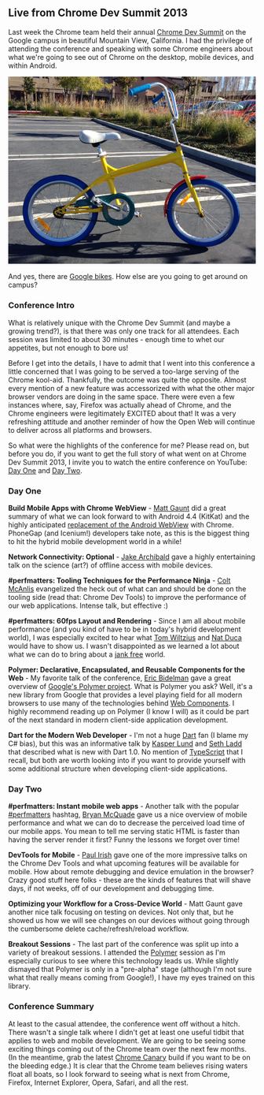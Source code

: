 ## Live from Chrome Dev Summit 2013

Last week the Chrome team held their annual [Chrome Dev Summit](http://developer.chrome.com/devsummit) on the Google campus in beautiful Mountain View, California. I had the privilege of attending the conference and speaking with some Chrome engineers about what we're going to see out of Chrome on the desktop, mobile devices, and within Android.

![google bike](google_bike.jpg)

And yes, there are [Google bikes](http://www.businessinsider.com/here-are-the-crazy-colorful-bikes-google-employees-ride-around-campus-hq-2013-7). How else are you going to get around on campus?

### Conference Intro

What is relatively unique with the Chrome Dev Summit (and maybe a growing trend?), is that there was only one track for all attendees. Each session was limited to about 30 minutes - enough time to whet our appetites, but not enough to bore us!

Before I get into the details, I have to admit that I went into this conference a little concerned that I was going to be served a too-large serving of the Chrome kool-aid. Thankfully, the outcome was quite the opposite. Almost every mention of a new feature was accessorized with what the other major browser vendors are doing in the same space. There were even a few instances where, say, Firefox was actually ahead of Chrome, and the Chrome engineers were legitimately EXCITED about that! It was a very refreshing attitude and another reminder of how the Open Web will continue to deliver across all platforms and browsers.

So what were the highlights of the conference for me? Please read on, but before you do, if you want to get the full story of what went on at Chrome Dev Summit 2013, I invite you to watch the entire conference on YouTube: [Day One](http://www.youtube.com/watch?v=1aPR43fhIWk) and [Day Two](http://www.youtube.com/watch?v=jiXVpj3QKZQ).

### Day One

**Build Mobile Apps with Chrome WebView** - [Matt Gaunt](https://twitter.com/gauntface) did a great summary of what we can look forward to with Android 4.4 (KitKat) and the highly anticipated [replacement of the Android WebView](https://developers.google.com/chrome/mobile/docs/webview/overview) with Chrome. PhoneGap (and Icenium!) developers take note, as this is the biggest thing to hit the hybrid mobile development world in a while!

**Network Connectivity: Optional** - [Jake Archibald](https://twitter.com/jaffathecake) gave a highly entertaining talk on the science (art?) of offline access with mobile devices.

**#perfmatters: Tooling Techniques for the Performance Ninja** - [Colt McAnlis](https://twitter.com/duhroach) evangelized the heck out of what can and should be done on the tooling side (read that: Chrome Dev Tools) to improve the performance of our web applications. Intense talk, but effective :)

**#perfmatters: 60fps Layout and Rendering** - Since I am all about mobile performance (and you kind of have to be in today's hybrid development world), I was especially excited to hear what [Tom Wiltzius](https://plus.google.com/103238735625031210015/) and [Nat Duca](https://plus.google.com/+NatDuca/posts) would have to show us. I wasn't disappointed as we learned a lot about what we can do to bring about a [jank free](http://jankfree.org/) world.

**Polymer: Declarative, Encapsulated, and Reusable Components for the Web** - My favorite talk of the conference, [Eric Bidelman](https://twitter.com/ebidel) gave a great overview of [Google's Polymer project](http://www.polymer-project.org/). What is Polymer you ask? Well, it's a new library from Google that provides a level playing field for all modern browsers to use many of the technologies behind [Web Components](http://css-tricks.com/modular-future-web-components/). I highly recommend reading up on Polymer (I know I will) as it could be part of the next standard in modern client-side application development.

**Dart for the Modern Web Developer** - I'm not a huge [Dart](https://www.dartlang.org/) fan (I blame my C# bias), but this was an informative talk by [Kasper Lund](https://plus.google.com/+KasperLund/posts) and [Seth Ladd](https://twitter.com/sethladd) that described what is new with Dart 1.0. No mention of [TypeScript](http://www.typescriptlang.org/) that I recall, but both are worth looking into if you want to provide yourself with some additional structure when developing client-side applications.

### Day Two

**#perfmatters: Instant mobile web apps** - Another talk with the popular [#perfmatters](https://twitter.com/search?q=%23perfmatters&src=hash) hashtag, [Bryan McQuade](https://twitter.com/bryanmcquade) gave us a nice overview of mobile performance and what we can do to decrease the perceived load time of our mobile apps. You mean to tell me serving static HTML is faster than having the server render it first? Funny the lessons we forget over time!

**DevTools for Mobile** - [Paul Irish](https://twitter.com/paul_irish) gave one of the more impressive talks on the Chrome Dev Tools and what upcoming features will be available for mobile. How about remote debugging and device emulation in the browser? Crazy good stuff here folks - these are the kinds of features that will shave days, if not weeks, off of our development and debugging time.

**Optimizing your Workflow for a Cross-Device World** - Matt Gaunt gave another nice talk focusing on testing on devices. Not only that, but he showed us how we will see changes on our devices without going through the cumbersome delete cache/refresh/reload workflow.

**Breakout Sessions** - The last part of the conference was split up into a variety of breakout sessions. I attended the [Polymer](http://www.polymer-project.org/) session as I'm especially curious to see where this technology leads us. While slightly dismayed that Polymer is only in a "pre-alpha" stage (although I'm not sure what that really means coming from Google!), I have my eyes trained on this library.

### Conference Summary

At least to the casual attendee, the conference went off without a hitch. There wasn't a single talk where I didn't get at least one useful tidbit that applies to web and mobile development. We are going to be seeing some exciting things coming out of the Chrome team over the next few months. (In the meantime, grab the latest [Chrome Canary](https://www.google.com/intl/en/chrome/browser/canary.html) build if you want to be on the bleeding edge.) It is clear that the Chrome team believes rising waters float all boats, so I look forward to seeing what is next from Chrome, Firefox, Internet Explorer, Opera, Safari, and all the rest.